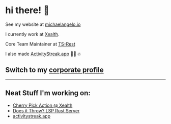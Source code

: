 # hi there! 🤙

See my website at [michaelangelo.io](https://michaelangelo.io/)

I currently work at [Xealth](https://github.com/Xealth). 

Core Team Maintainer at [TS-Rest](https://github.com/ts-rest)

I also made [ActivityStreak.app](https://activitystreak.app) 🏃‍♂️ 🔥


## Switch to my [corporate profile](https://github.com/arivera-xealth)


----
## Neat Stuff I'm working on:
- [Cherry Pick Action @ Xealth](https://github.com/Xealth/cherry-pick-action)
- [Does it Throw? LSP Rust Server](https://github.com/michaelangeloio/does-it-throw)
- [activitystreak.app](https://activitystreak.app)

